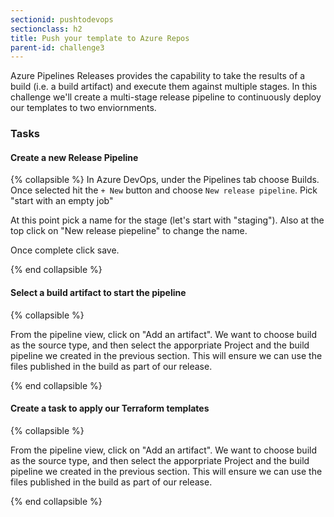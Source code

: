 ```yaml
---
sectionid: pushtodevops
sectionclass: h2
title: Push your template to Azure Repos
parent-id: challenge3
---
```


Azure Pipelines Releases provides the capability to take the results of a build (i.e. a build artifact) and execute them against multiple stages. In this challenge we'll create a multi-stage release pipeline to continuously deploy our templates to two enviornments.


### Tasks


#### Create a new Release Pipeline

{% collapsible %}
In Azure DevOps, under the Pipelines tab choose Builds. Once selected hit the `+ New` button and choose `New release pipeline`. Pick "start with an empty job"

At this point pick a name for the stage (let's start with "staging").  Also at the top click on "New release piepeline" to change the name.

Once complete click save.

{% end collapsible %}

#### Select a build artifact to start the pipeline

{% collapsible %}

From the pipeline view, click on "Add an artifact".  We want to choose build as the source type, and then select the apporpriate Project and the build pipeline we created in the previous section.  This will ensure we can use the files published in the build as part of our release.

{% end collapsible %}

#### Create a task to apply our Terraform templates

{% collapsible %}

From the pipeline view, click on "Add an artifact".  We want to choose build as the source type, and then select the apporpriate Project and the build pipeline we created in the previous section.  This will ensure we can use the files published in the build as part of our release.

{% end collapsible %}